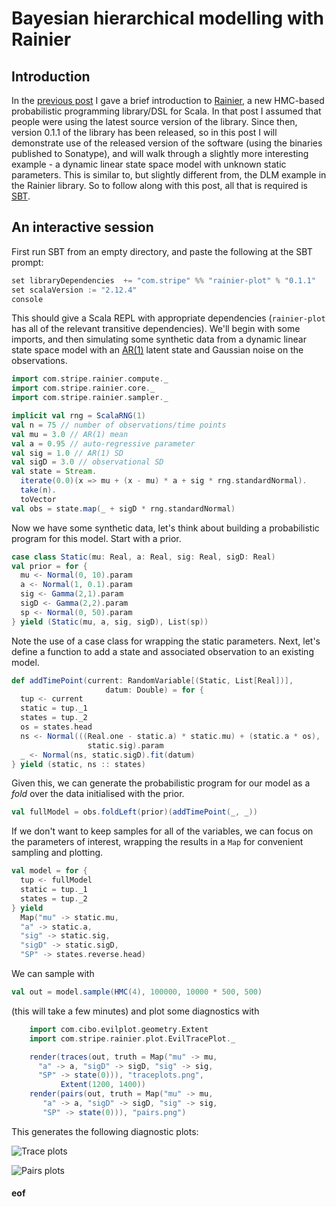 # Bayesian hierarchical modelling with Rainier

## Introduction

In the [previous post](https://darrenjw.wordpress.com/2018/06/01/monadic-probabilistic-programming-in-scala-with-rainier/) I gave a brief introduction to [Rainier](https://github.com/stripe/rainier), a new HMC-based probabilistic programming library/DSL for Scala. In that post I assumed that people were using the latest source version of the library. Since then, version 0.1.1 of the library has been released, so in this post I will demonstrate use of the released version of the software (using the binaries published to Sonatype), and will walk through a slightly more interesting example - a dynamic linear state space model with unknown static parameters. This is similar to, but slightly different from, the DLM example in the Rainier library. So to follow along with this post, all that is required is [SBT](https://www.scala-sbt.org/).

## An interactive session

First run SBT from an empty directory, and paste the following at the SBT prompt:

```scala
set libraryDependencies  += "com.stripe" %% "rainier-plot" % "0.1.1"
set scalaVersion := "2.12.4"
console
```

This should give a Scala REPL with appropriate dependencies (`rainier-plot` has all of the relevant transitive dependencies). We'll begin with some imports, and then simulating some synthetic data from a dynamic linear state space model with an [AR(1)](https://en.wikipedia.org/wiki/Autoregressive_model) latent state and Gaussian noise on the observations.

```scala
import com.stripe.rainier.compute._
import com.stripe.rainier.core._
import com.stripe.rainier.sampler._

implicit val rng = ScalaRNG(1)
val n = 75 // number of observations/time points
val mu = 3.0 // AR(1) mean
val a = 0.95 // auto-regressive parameter
val sig = 1.0 // AR(1) SD
val sigD = 3.0 // observational SD
val state = Stream.
  iterate(0.0)(x => mu + (x - mu) * a + sig * rng.standardNormal).
  take(n).
  toVector
val obs = state.map(_ + sigD * rng.standardNormal)
```

Now we have some synthetic data, let's think about building a probabilistic program for this model. Start with a prior.

```scala
case class Static(mu: Real, a: Real, sig: Real, sigD: Real)
val prior = for {
  mu <- Normal(0, 10).param
  a <- Normal(1, 0.1).param
  sig <- Gamma(2,1).param
  sigD <- Gamma(2,2).param
  sp <- Normal(0, 50).param
} yield (Static(mu, a, sig, sigD), List(sp))
```

Note the use of a case class for wrapping the static parameters. Next, let's define a function to add a state and associated observation to an existing model.

```scala
def addTimePoint(current: RandomVariable[(Static, List[Real])],
                     datum: Double) = for {
  tup <- current
  static = tup._1
  states = tup._2
  os = states.head
  ns <- Normal(((Real.one - static.a) * static.mu) + (static.a * os),
                 static.sig).param
  _ <- Normal(ns, static.sigD).fit(datum)
} yield (static, ns :: states)
```

Given this, we can generate the probabilistic program for our model as a *fold* over the data initialised with the prior.

```scala
val fullModel = obs.foldLeft(prior)(addTimePoint(_, _))
```

If we don't want to keep samples for all of the variables, we can focus on the parameters of interest, wrapping the results in a `Map` for convenient sampling and plotting.

```scala
val model = for {
  tup <- fullModel
  static = tup._1
  states = tup._2
} yield
  Map("mu" -> static.mu,
  "a" -> static.a,
  "sig" -> static.sig,
  "sigD" -> static.sigD,
  "SP" -> states.reverse.head)
```

We can sample with

```scala
val out = model.sample(HMC(4), 100000, 10000 * 500, 500)
```

(this will take a few minutes) and plot some diagnostics with

```scala
    import com.cibo.evilplot.geometry.Extent
    import com.stripe.rainier.plot.EvilTracePlot._

    render(traces(out, truth = Map("mu" -> mu,
      "a" -> a, "sigD" -> sigD, "sig" -> sig,
      "SP" -> state(0))), "traceplots.png",
           Extent(1200, 1400))
    render(pairs(out, truth = Map("mu" -> mu,
       "a" -> a, "sigD" -> sigD, "sig" -> sig,
       "SP" -> state(0))), "pairs.png")
```

This generates the following diagnostic plots:

![Trace plots]()

![Pairs plots]()




#### eof

